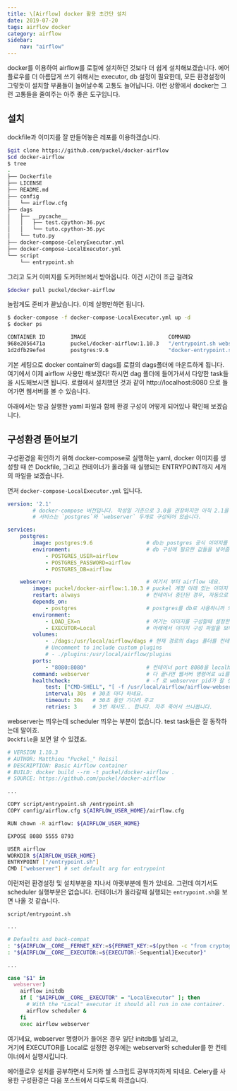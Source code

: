```yaml
---
title: \[Airflow] docker 활용 초간단 설치
date: 2019-07-20
tags: airflow docker
category: airflow
sidebar:
    nav: "airflow"
---
```


docker를 이용하여 airflow를 로컬에 설치하던 것보다 더 쉽게 설치해보겠습니다. 에어플로우를 더 아름답게 쓰기 위해서는 executor, db 설정이 필요한데, 모든 환경설정이 그렇듯이 설치할 부품들이 늘어날수록 고통도 늘어납니다. 이런 상황에서 docker는 그런 고통들을 줄여주는 아주 좋은 도구입니다.  

## 설치
  <!--도커 설치를 위해서는 [여기]()를 참조해 주세요.-->  
dockfile과 이미지를 잘 만들어놓은 레포를 이용하겠습니다.

```bash
$git clone https://github.com/puckel/docker-airflow
$cd docker-airflow
$ tree
.
├── Dockerfile
├── LICENSE
├── README.md
├── config
│   └── airflow.cfg
├── dags
│   ├── __pycache__
│   │   ├── test.cpython-36.pyc
│   │   └── tuto.cpython-36.pyc
│   └── tuto.py
├── docker-compose-CeleryExecutor.yml
├── docker-compose-LocalExecutor.yml
└── script
    └── entrypoint.sh
```

그리고 도커 이미지를 도커허브에서 받아옵니다. 이건 시간이 조금 걸려요
```bash
$docker pull puckel/docker-airflow 
```

놀랍게도 준비가 끝났습니다. 이제 실행만하면 됩니다.

```bash
$ docker-compose -f docker-compose-LocalExecutor.yml up -d 
$ docker ps

CONTAINER ID        IMAGE                          COMMAND                  CREATED             STATUS                       PORTS                                        NAMES
968e2056471a        puckel/docker-airflow:1.10.3   "/entrypoint.sh webs…"   About an hour ago   Up About an hour (healthy)   5555/tcp, 8793/tcp, 0.0.0.0:8080->8080/tcp   airflow_webserver_1
1d2dfb29efe4        postgres:9.6                   "docker-entrypoint.s…"   About an hour ago   Up About an hour             5432/tcp                                     airflow_postgres_1
```

기본 세팅으로 docker container의 dags를 로컬의 dags폴더에 마운트하게 됩니다.
여기에서 이제 airflow 사용만 해보겠다! 하시면 dag 폴더에 들어가셔서 다양한 task들을 시도해보시면 됩니다. 
로컬에서 설치했던 것과 같이 http://localhost:8080 으로 들어가면 웹서버를 볼 수 있습니다.  
  
아래에서는 방금 실행한 yaml 파일과 함께 환경 구성이 어떻게 되어있나 확인해 보겠습니다.  

## 구성환경 뜯어보기

구성환경을 확인하기 위해 docker-compose로 실행하는 yaml, docker 이미지를 생성할 때 쓴 Dockfile, 
그리고 컨테이너가 올라올 때 실행되는 ENTRYPOINT까지 세개의 파일을 보겠습니다.

먼저 `docker-compose-LocalExecutor.yml` 입니다.

```yaml
version: '2.1' 
        # docker-compose 버전입니다. 작성일 기준으로 3.0을 권장하지만 아직 2.1을 쓰고 있네요.  
        # 서비스는 `postgres`와 `webserver` 두개로 구성되어 있습니다. 

services:
    postgres:
        image: postgres:9.6                 # db는 postgres 공식 이미지를 가져옵니다.
        environment:                        # db 구성에 필요한 값들을 넣어줍니다.
            - POSTGRES_USER=airflow
            - POSTGRES_PASSWORD=airflow
            - POSTGRES_DB=airflow

    webserver:                              # 여기서 부터 airflow 네요.
        image: puckel/docker-airflow:1.10.3 # puckel 계정 아래 있는 이미지 사용
        restart: always                     # 컨테이너 중단된 경우, 자동으로 재시작 해주는 옵션
        depends_on:
            - postgres                      # postgres를 db로 사용하니까 의존성 설정을 해줍니다.
        environment:
            - LOAD_EX=n                     # 여기는 이미지를 구성할때 설정한 환경변수를 넣어줍니다.
            - EXECUTOR=Local                # 아래에서 이미지 구성 파일을 보며 확인하겠습니다.
        volumes:
            - ./dags:/usr/local/airflow/dags # 현재 경로의 dags 폴더를 컨테이너 dags에 마운트합니다.
            # Uncomment to include custom plugins
            # - ./plugins:/usr/local/airflow/plugins
        ports:
            - "8080:8080"                   # 컨테이너 port 8080을 localhost의 8080으로 맞춰줍니다.
        command: webserver                  # 다 끝나면 웹서버 명령어로 ui를 띄우네요.
        healthcheck:                        # -f 로 webserver pid가 잘 생성이 되었는지 확인합니다.
            test: ["CMD-SHELL", "[ -f /usr/local/airflow/airflow-webserver.pid ]"]
            interval: 30s  # 30초 마다 하네요.
            timeout: 30s   # 30초 동안 기다려 주고
            retries: 3     # 3번 재시도.. 합니다. 자주 죽어서 쓰나봅니다.
```

webserver는 띄우는데 scheduler 띄우는 부분이 없습니다. test task들은 잘 동작하는데 말이죠.  
`Dockfile`을 보면 알 수 있겠죠.  

```bash
# VERSION 1.10.3
# AUTHOR: Matthieu "Puckel_" Roisil
# DESCRIPTION: Basic Airflow container
# BUILD: docker build --rm -t puckel/docker-airflow .
# SOURCE: https://github.com/puckel/docker-airflow

... 

COPY script/entrypoint.sh /entrypoint.sh
COPY config/airflow.cfg ${AIRFLOW_USER_HOME}/airflow.cfg

RUN chown -R airflow: ${AIRFLOW_USER_HOME}

EXPOSE 8080 5555 8793 

USER airflow
WORKDIR ${AIRFLOW_USER_HOME}
ENTRYPOINT ["/entrypoint.sh"] 
CMD ["webserver"] # set default arg for entrypoint
```
이런저런 환경설정 및 설치부분을 지나서 아랫부분에 뭔가 있네요.
그런데 여기서도 scheduler 실행부분은 없습니다. 컨테이너가 올라갈때 실행되는 `entrypoint.sh`을 보면 나올 것 같습니다.


`script/entrypoint.sh`
```bash
...

# Defaults and back-compat
: "${AIRFLOW__CORE__FERNET_KEY:=${FERNET_KEY:=$(python -c "from cryptography.fernet import Fernet; FERNET_KEY = Fernet.generate_key().decode(); print(FERNET_KEY)")}}"
: "${AIRFLOW__CORE__EXECUTOR:=${EXECUTOR:-Sequential}Executor}"

...

case "$1" in
  webserver)
    airflow initdb
    if [ "$AIRFLOW__CORE__EXECUTOR" = "LocalExecutor" ]; then
      # With the "Local" executor it should all run in one container.
      airflow scheduler &
    fi
    exec airflow webserver
```
여기네요, webserver 명령어가 들어온 경우 일단 initdb를 날리고,  
거기에 EXECUTOR를 Local로 설정한 경우에는 webserver와 scheduler를 한 컨테이너에서 실행시킵니다.


에어플로우 설치를 공부하면서 도커와 쉘 스크립트 공부까지하게 되네요. Celery를 사용한 구성환경은 다음 포스트에서 다루도록 하겠습니다.
